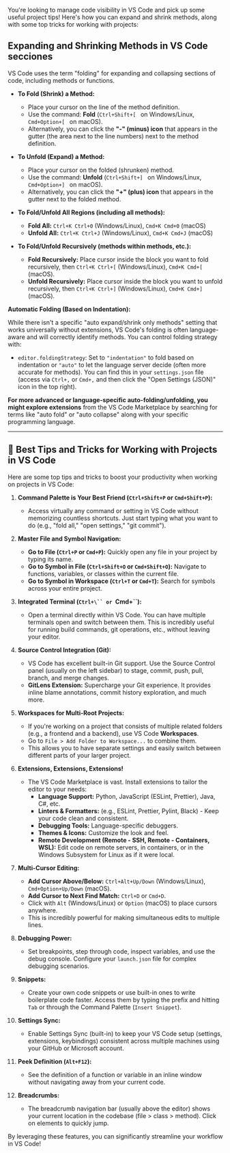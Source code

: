 You're looking to manage code visibility in VS Code and pick up some useful project tips! Here's how you can expand and shrink methods, along with some top tricks for working with projects:

## Expanding and Shrinking Methods in VS Code secciones

VS Code uses the term "folding" for expanding and collapsing sections of code, including methods or functions.

- **To Fold (Shrink) a Method:**

  - Place your cursor on the line of the method definition.
  - Use the command: **Fold** (`Ctrl+Shift+[ ` on Windows/Linux, `Cmd+Option+[ ` on macOS).
  - Alternatively, you can click the **"-" (minus) icon** that appears in the gutter (the area next to the line numbers) next to the method definition.

- **To Unfold (Expand) a Method:**

  - Place your cursor on the folded (shrunken) method.
  - Use the command: **Unfold** (`Ctrl+Shift+] ` on Windows/Linux, `Cmd+Option+] ` on macOS).
  - Alternatively, you can click the **"+" (plus) icon** that appears in the gutter next to the folded method.

- **To Fold/Unfold All Regions (including all methods):**

  - **Fold All:** `Ctrl+K Ctrl+0` (Windows/Linux), `Cmd+K Cmd+0` (macOS)
  - **Unfold All:** `Ctrl+K Ctrl+J` (Windows/Linux), `Cmd+K Cmd+J` (macOS)

- **To Fold/Unfold Recursively (methods within methods, etc.):**
  - **Fold Recursively:** Place cursor inside the block you want to fold recursively, then `Ctrl+K Ctrl+[` (Windows/Linux), `Cmd+K Cmd+[` (macOS).
  - **Unfold Recursively:** Place cursor inside the block you want to unfold recursively, then `Ctrl+K Ctrl+]` (Windows/Linux), `Cmd+K Cmd+]` (macOS).

**Automatic Folding (Based on Indentation):**

While there isn't a specific "auto expand/shrink only methods" setting that works universally without extensions, VS Code's folding is often language-aware and will correctly identify methods. You can control folding strategy with:

- `editor.foldingStrategy`: Set to `"indentation"` to fold based on indentation or `"auto"` to let the language server decide (often more accurate for methods). You can find this in your `settings.json` file (access via `Ctrl+,` or `Cmd+,` and then click the "Open Settings (JSON)" icon in the top right).

**For more advanced or language-specific auto-folding/unfolding, you might explore extensions** from the VS Code Marketplace by searching for terms like "auto fold" or "auto collapse" along with your specific programming language.

---

## 🚀 Best Tips and Tricks for Working with Projects in VS Code

Here are some top tips and tricks to boost your productivity when working on projects in VS Code:

1.  **Command Palette is Your Best Friend (`Ctrl+Shift+P` or `Cmd+Shift+P`):**

    - Access virtually any command or setting in VS Code without memorizing countless shortcuts. Just start typing what you want to do (e.g., "fold all," "open settings," "git commit").

2.  **Master File and Symbol Navigation:**

    - **Go to File (`Ctrl+P` or `Cmd+P`):** Quickly open any file in your project by typing its name.
    - **Go to Symbol in File (`Ctrl+Shift+O` or `Cmd+Shift+O`):** Navigate to functions, variables, or classes within the current file.
    - **Go to Symbol in Workspace (`Ctrl+T` or `Cmd+T`):** Search for symbols across your entire project.

3.  **Integrated Terminal (` Ctrl+\`` or  `Cmd+\``):**

    - Open a terminal directly within VS Code. You can have multiple terminals open and switch between them. This is incredibly useful for running build commands, git operations, etc., without leaving your editor.

4.  **Source Control Integration (Git):**

    - VS Code has excellent built-in Git support. Use the Source Control panel (usually on the left sidebar) to stage, commit, push, pull, branch, and merge changes.
    - **GitLens Extension:** Supercharge your Git experience. It provides inline blame annotations, commit history exploration, and much more.

5.  **Workspaces for Multi-Root Projects:**

    - If you're working on a project that consists of multiple related folders (e.g., a frontend and a backend), use VS Code **Workspaces**.
    - Go to `File > Add Folder to Workspace...` to combine them.
    - This allows you to have separate settings and easily switch between different parts of your larger project.

6.  **Extensions, Extensions, Extensions!**

    - The VS Code Marketplace is vast. Install extensions to tailor the editor to your needs:
      - **Language Support:** Python, JavaScript (ESLint, Prettier), Java, C#, etc.
      - **Linters & Formatters:** (e.g., ESLint, Prettier, Pylint, Black) - Keep your code clean and consistent.
      - **Debugging Tools:** Language-specific debuggers.
      - **Themes & Icons:** Customize the look and feel.
      - **Remote Development (Remote - SSH, Remote - Containers, WSL):** Edit code on remote servers, in containers, or in the Windows Subsystem for Linux as if it were local.

7.  **Multi-Cursor Editing:**

    - **Add Cursor Above/Below:** `Ctrl+Alt+Up/Down` (Windows/Linux), `Cmd+Option+Up/Down` (macOS).
    - **Add Cursor to Next Find Match:** `Ctrl+D` or `Cmd+D`.
    - Click with `Alt` (Windows/Linux) or `Option` (macOS) to place cursors anywhere.
    - This is incredibly powerful for making simultaneous edits to multiple lines.

8.  **Debugging Power:**

    - Set breakpoints, step through code, inspect variables, and use the debug console. Configure your `launch.json` file for complex debugging scenarios.

9.  **Snippets:**

    - Create your own code snippets or use built-in ones to write boilerplate code faster. Access them by typing the prefix and hitting `Tab` or through the Command Palette (`Insert Snippet`).

10. **Settings Sync:**

    - Enable Settings Sync (built-in) to keep your VS Code setup (settings, extensions, keybindings) consistent across multiple machines using your GitHub or Microsoft account.

11. **Peek Definition (`Alt+F12`):**

    - See the definition of a function or variable in an inline window without navigating away from your current code.

12. **Breadcrumbs:**
    - The breadcrumb navigation bar (usually above the editor) shows your current location in the codebase (file > class > method). Click on elements to quickly jump.

By leveraging these features, you can significantly streamline your workflow in VS Code!
